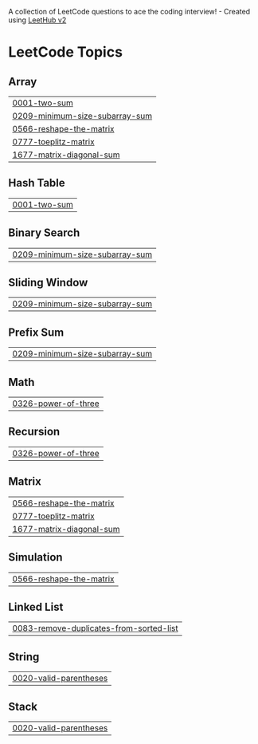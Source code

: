 A collection of LeetCode questions to ace the coding interview! - Created using [LeetHub v2](https://github.com/arunbhardwaj/LeetHub-2.0)
<!---LeetCode Topics Start-->
# LeetCode Topics
## Array
|  |
| ------- |
| [0001-two-sum](https://github.com/harshasaiakhil/leetcode/tree/master/0001-two-sum) |
| [0209-minimum-size-subarray-sum](https://github.com/harshasaiakhil/leetcode/tree/master/0209-minimum-size-subarray-sum) |
| [0566-reshape-the-matrix](https://github.com/harshasaiakhil/leetcode/tree/master/0566-reshape-the-matrix) |
| [0777-toeplitz-matrix](https://github.com/harshasaiakhil/leetcode/tree/master/0777-toeplitz-matrix) |
| [1677-matrix-diagonal-sum](https://github.com/harshasaiakhil/leetcode/tree/master/1677-matrix-diagonal-sum) |
## Hash Table
|  |
| ------- |
| [0001-two-sum](https://github.com/harshasaiakhil/leetcode/tree/master/0001-two-sum) |
## Binary Search
|  |
| ------- |
| [0209-minimum-size-subarray-sum](https://github.com/harshasaiakhil/leetcode/tree/master/0209-minimum-size-subarray-sum) |
## Sliding Window
|  |
| ------- |
| [0209-minimum-size-subarray-sum](https://github.com/harshasaiakhil/leetcode/tree/master/0209-minimum-size-subarray-sum) |
## Prefix Sum
|  |
| ------- |
| [0209-minimum-size-subarray-sum](https://github.com/harshasaiakhil/leetcode/tree/master/0209-minimum-size-subarray-sum) |
## Math
|  |
| ------- |
| [0326-power-of-three](https://github.com/harshasaiakhil/leetcode/tree/master/0326-power-of-three) |
## Recursion
|  |
| ------- |
| [0326-power-of-three](https://github.com/harshasaiakhil/leetcode/tree/master/0326-power-of-three) |
## Matrix
|  |
| ------- |
| [0566-reshape-the-matrix](https://github.com/harshasaiakhil/leetcode/tree/master/0566-reshape-the-matrix) |
| [0777-toeplitz-matrix](https://github.com/harshasaiakhil/leetcode/tree/master/0777-toeplitz-matrix) |
| [1677-matrix-diagonal-sum](https://github.com/harshasaiakhil/leetcode/tree/master/1677-matrix-diagonal-sum) |
## Simulation
|  |
| ------- |
| [0566-reshape-the-matrix](https://github.com/harshasaiakhil/leetcode/tree/master/0566-reshape-the-matrix) |
## Linked List
|  |
| ------- |
| [0083-remove-duplicates-from-sorted-list](https://github.com/harshasaiakhil/leetcode/tree/master/0083-remove-duplicates-from-sorted-list) |
## String
|  |
| ------- |
| [0020-valid-parentheses](https://github.com/harshasaiakhil/leetcode/tree/master/0020-valid-parentheses) |
## Stack
|  |
| ------- |
| [0020-valid-parentheses](https://github.com/harshasaiakhil/leetcode/tree/master/0020-valid-parentheses) |
<!---LeetCode Topics End-->